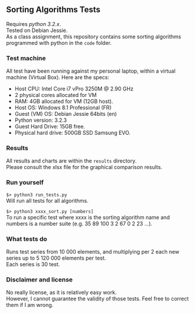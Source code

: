 ## Sorting Algorithms Tests
Requires *python 3.2.x*.  
Tested on Debian Jessie.  
As a class assignment, this repository contains some sorting algorithms 
programmed with python in the `code` folder. 
  
### Test machine
All test have been running against my personal laptop, within a virtual machine (Virtual Box).
Here are the specs:  

* Host CPU: Intel Core i7 vPro 3250M @ 2.90 GHz
* 2 physical cores allocated for VM
* RAM: 4GB allocated for VM (12GB host).
* Host OS: Windows 8.1 Professional (FR)
* Guest (VM) OS: Debian Jessie 64bits (en)
* Python version: 3.2.3 
* Guest Hard Drive: 15GB free. 
* Physical hard drive: 500GB SSD Samsung EVO.

### Results 
All results and charts are within the `results` directory.   
Please consult the xlsx file for the graphical comparison results.  

### Run yourself 
`$> python3 run_tests.py`  
Will run all tests for all algorithms.   
  
`$> python3 xxxx_sort.py [numbers]`  
To run a specific test where xxxx is the sorting algorithm name and numbers is a number suite (e.g. 35 89 100 3 2 67 0 2 23 ...).

### What tests do
Runs test series from 10 000 elements, and multiplying per 2 each new series up to 5 120 000 elements per test.  
Each series is 30 test. 

### Disclaimer and license
No really license, as it is relatively easy work.  
However, I cannot guarantee the validity of those tests. Feel free to correct them if I am wrong.
